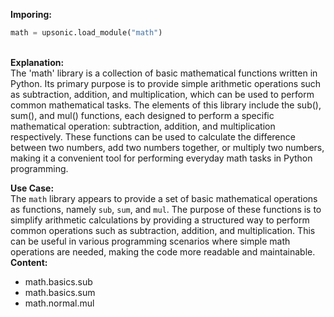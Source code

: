 <b class="custom_code_highlight_green">Imporing:</b><br>
```python
math = upsonic.load_module("math")
```
<br><b class="custom_code_highlight_green">Explanation:</b><br>The 'math' library is a collection of basic mathematical functions written in Python. Its primary purpose is to provide simple arithmetic operations such as subtraction, addition, and multiplication, which can be used to perform common mathematical tasks. The elements of this library include the sub(), sum(), and mul() functions, each designed to perform a specific mathematical operation: subtraction, addition, and multiplication respectively. These functions can be used to calculate the difference between two numbers, add two numbers together, or multiply two numbers, making it a convenient tool for performing everyday math tasks in Python programming.

<b class="custom_code_highlight_green">Use Case:</b><br>The `math` library appears to provide a set of basic mathematical operations as functions, namely `sub`, `sum`, and `mul`. The purpose of these functions is to simplify arithmetic calculations by providing a structured way to perform common operations such as subtraction, addition, and multiplication. This can be useful in various programming scenarios where simple math operations are needed, making the code more readable and maintainable.
<br><b class="custom_code_highlight_green">Content:</b><br>
  - math.basics.sub
  - math.basics.sum
  - math.normal.mul
